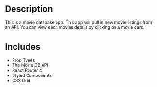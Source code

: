 # Description

This is a movie database app. This app will pull in new movie listings from an API. You can view each movies details by clicking on a movie card.

# Includes

- Prop Types
- The Movie DB API
- React Router 4
- Styled Components
- CSS Grid
